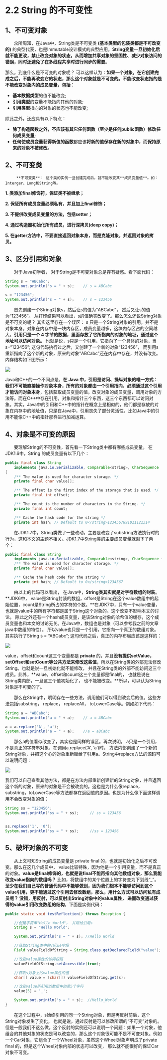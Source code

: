 # 2.2 String 的不可变性

## 1、不可变对象

　　众所周知，在Java中，String类是不可变类 **\(基本类型的包装类都是不可改变的\)** 的典型代表，也是Immutable设计模式的典型应用。**String变量一旦初始化后就不能更改，禁止改变对象的状态，从而增加共享对象的坚固性、减少对象访问的错误，同时还避免了在多线程共享时进行同步的需要**。

那么，到底什么是不可变的对象呢？ 可以这样认为：**如果一个对象，在它创建完成之后，不能再改变它的状态，那么这个对象就是不可变的。不能改变状态指的是不能改变对象内的成员变量，包括：**

* **基本数据类型**的值不能改变;
* **引用类型**的变量不能指向其他的对象;
* **引用类型**指向的对象的状态也不能改变;

除此之外，还应具有以下特点：

* **除了构造函数之外，不应该有其它任何函数（至少是任何public函数）修改任何成员变量;**
* **任何使成员变量获得新值的函数**都应该**将新的值保存在新的对象中，而保持原来的对象不被修改。**

## 2、不可变类

         **不可变类**： 这个类的实例一旦创建完成后，就不能改变其**成员变量值**。如：Interger、Long和String等。

 **1. 类添加final修饰符，保证类不被继承；**

 **2. 保证所有成员变量必须私有，并且加上final修饰；**

 **3. 不提供改变成员变量的方法，包括setter；**

 **4. 通过构造器初始化所有成员，进行深拷贝\(deep copy\)；**

 **5. 在getter方法中，不要直接返回对象本身，而是克隆对象，并返回对象的拷贝。**

## 3、区分引用和对象

　　对于Java初学者， 对于String是不可变对象总是存有疑惑。看下面代码：

```java
String s = "ABCabc";
System.out.println("s = " + s);    // s = ABCabc

s = "123456";
System.out.println("s = " + s);    // s = 123456
```

　　首先创建一个String对象s，然后让s的值为“ABCabc”， 然后又让s的值为“123456”。 从打印结果可以看出，s的值确实改变了。那么怎么还说String对象是不可变的呢？ 其实这里存在一个误区： s 只是一个String对象的引用，并不是对象本身。对象在内存中是一块内存区，成员变量越多，这块内存区占的空间越大。**引用只是一个 4 字节的数据，里面存放了它所指向的对象的地址，通过这个地址可以访问对象。** 也就是说，s只是一个引用，它指向了一个具体的对象，当s=“123456”; 这句代码执行过之后，又创建了一个新的对象“123456”， 而引用s重新指向了这个新的对象，原来的对象“ABCabc”还在内存中存在，并没有改变。内存结构如下图所示：

![](../../.gitbook/assets/image%20%28440%29.png)

Java和C++的一个不同点是，**在 Java 中，引用是访问、操纵对象的唯一方式： 我们不可能直接操作对象本身，所有的对象都由一个引用指向，必须通过这个引用才能访问对象本身**，包括获取成员变量的值，改变对象的成员变量，调用对象的方法等。而在C++中存在引用，对象和指针三个东西，这三个东西都可以访问对象。其实，Java中的引用和C++中的指针在概念上是相似的，他们都是存放的对象在内存中的地址值，只是在Java中，引用丧失了部分灵活性，比如Java中的引用不能像C++中的指针那样进行加减运算。

## 4、对象是不可变的原因

　　要理解String的不可变性，首先看一下String类中都有哪些成员变量。 在JDK1.6中，String 的成员变量有以下几个：

```java
public final class String
    implements java.io.Serializable, Comparable<string>, CharSequence
{
    /** The value is used for character storage. */
    private final char value[];

    /** The offset is the first index of the storage that is used. */
    private final int offset;

    /** The count is the number of characters in the String. */
    private final int count;

    /** Cache the hash code for the string */
    private int hash; // Default to 0</string>1234567891011121314
```

　　在JDK1.7中，String类做了一些改动，主要是改变了substring方法执行时的行为，这和本文的主题不相关。JDK1.7中String类的主要成员变量就剩下了两个：

```java
public final class String
    implements java.io.Serializable, Comparable<string>, CharSequence {
    /** The value is used for character storage. */
    private final char value[];

    /** Cache the hash code for the string */
    private int hash; // Default to 0</string>1234567
```

　　由以上的代码可以看出， 在Java中，**String类其实就是对字符数组的封装**。**JDK6中， value是String封装的数组，offset是String在这个value数组中的起始位置，count是String所占的字符的个数。**在JDK7中，只有一个value变量，也就是value中的所有字符都是属于String这个对象的。这个改变不影响本文的讨论。 除此之外还有一个hash成员变量，是该String对象的哈希值的缓存，这个成员变量也和本文的讨论无关。在Java中，数组也是对象（可以参考我之前的文章java中数组的特性）。 所以value也只是一个引用，它指向一个真正的数组对象。其实执行了String s = “ABCabc”; 这句代码之后，真正的内存布局应该是这样的：

![](../../.gitbook/assets/image%20%28124%29.png)

value，offset和count这三个变量都是 **private** 的，并且**没有提供setValue，setOffset和setCount等公共方法来修改这些值**，所以在String类的外部无法修改String。也就是说一旦初始化就不能修改， 并且在String类的外部不能访问这三个成员。此外，**value，offset和count这三个变量都是final的， 也就是说在String类内部，一旦这三个值初始化了， 也不能被改变。**所以，可以认为String对象是不可变的了。

　　那么在String中，明明存在一些方法，调用他们可以得到改变后的值。这些方法包括substring， replace， replaceAll， toLowerCase等。例如如下代码：

```java
String a = "ABCabc";
System.out.println("a = " + a);    // a = ABCabc

a = a.replace('A', 'a');
System.out.println("a = " + a);    //a = aBCabc
```

　　那么a的值看似改变了，其实也是同样的误区。再次说明， a只是一个引用， 不是真正的字符串对象，在调用a.replace\(‘A’, ‘a’\)时， 方法内部创建了一个新的String对象，并把这个心的对象重新赋给了引用a。String中replace方法的源码可以说明问题：

![](../../.gitbook/assets/image%20%28356%29.png)

我们可以自己查看其他方法，都是在方法内部重新创建新的String对象，并且返回这个新的对象，原来的对象是不会被改变的。这也是为什么像replace， substring，toLowerCase等方法都存在返回值的原因。也是为什么像下面这样调用不会改变对象的值：

```java
String ss = "123456";
System.out.println("ss = " + ss);     // ss = 123456


ss.replace('1', '0');
System.out.println("ss = " + ss);     //ss = 123456
```

## 5、破坏对象的不可变

　　从上文可知String的成员变量是 private final 的，也就是初始化之后不可改变。那么在这几个成员中， value比较特殊，因为他是一个引用变量，而不是真正的对象。**value是final修饰的，也就是说final不能再指向其他数组对象，那么我能改变value指向的数组吗？** 比如，将数组中的某个位置上的字符变为下划线“\_”。 **至少在我们自己写的普通代码中不能够做到，因为我们根本不能够访问到这个value引用，更不能通过这个引用去修改数组，那么，用什么方式可以访问私有成员呢？ 没错，用反射，可以反射出String对象中的value属性， 进而改变通过获得的value引用改变数组的结构**。下面是实例代码：

```java
public static void testReflection() throws Exception {

    //创建字符串"Hello World"， 并赋给引用s
    String s = "Hello World"; 

    System.out.println("s = " + s); //Hello World

    //获取String类中的value字段
    Field valueFieldOfString = String.class.getDeclaredField("value");

    //改变value属性的访问权限
    valueFieldOfString.setAccessible(true);

    //获取s对象上的value属性的值
    char[] value = (char[]) valueFieldOfString.get(s);

    //改变value所引用的数组中的第5个字符
    value[5] = '_';

    System.out.println("s = " + s);  //Hello_World
}
```

　　在这个过程中，s始终引用的同一个String对象，但是再反射前后，这个String对象发生了变化， 也就是说，通过反射是可以修改所谓的“不可变”对象的。但是一般我们不这么做。这个反射的实例还可以说明一个问题：如果一个对象，他组合的其他对象的状态是可以改变的，那么这个对象很可能不是不可变对象。例如一个Car对象，它组合了一个Wheel对象，虽然这个Wheel对象声明成了private final 的，但是这个Wheel对象内部的状态可以改变， 那么就不能很好的保证Car对象不可变。


